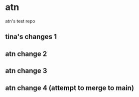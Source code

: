 # atn
atn's test repo

## tina's changes 1
## atn change 2
## atn change 3
## atn change 4 (attempt to merge to main)
